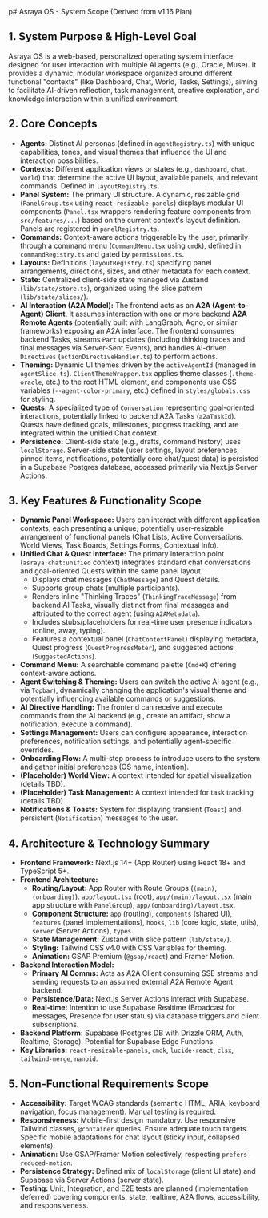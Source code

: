 p# Asraya OS - System Scope (Derived from v1.16 Plan)

## 1. System Purpose & High-Level Goal

Asraya OS is a web-based, personalized operating system interface designed for user interaction with multiple AI agents (e.g., Oracle, Muse). It provides a dynamic, modular workspace organized around different functional "contexts" (like Dashboard, Chat, World, Tasks, Settings), aiming to facilitate AI-driven reflection, task management, creative exploration, and knowledge interaction within a unified environment.

## 2. Core Concepts

*   **Agents:** Distinct AI personas (defined in `agentRegistry.ts`) with unique capabilities, tones, and visual themes that influence the UI and interaction possibilities.
*   **Contexts:** Different application views or states (e.g., `dashboard`, `chat`, `world`) that determine the active UI layout, available panels, and relevant commands. Defined in `layoutRegistry.ts`.
*   **Panel System:** The primary UI structure. A dynamic, resizable grid (`PanelGroup.tsx` using `react-resizable-panels`) displays modular UI components (`Panel.tsx` wrappers rendering feature components from `src/features/...`) based on the current context's layout definition. Panels are registered in `panelRegistry.ts`.
*   **Commands:** Context-aware actions triggerable by the user, primarily through a command menu (`CommandMenu.tsx` using `cmdk`), defined in `commandRegistry.ts` and gated by `permissions.ts`.
*   **Layouts:** Definitions (`layoutRegistry.ts`) specifying panel arrangements, directions, sizes, and other metadata for each context.
*   **State:** Centralized client-side state managed via Zustand (`lib/state/store.ts`), organized using the slice pattern (`lib/state/slices/`).
*   **AI Interaction (A2A Model):** The frontend acts as an **A2A (Agent-to-Agent) Client**. It assumes interaction with one or more backend **A2A Remote Agents** (potentially built with LangGraph, Agno, or similar frameworks) exposing an A2A interface. The frontend consumes backend Tasks, streams `Part` updates (including thinking traces and final messages via Server-Sent Events), and handles AI-driven `Directives` (`actionDirectiveHandler.ts`) to perform actions.
*   **Theming:** Dynamic UI themes driven by the `activeAgentId` (managed in `agentSlice.ts`). `ClientThemeWrapper.tsx` applies theme classes (`.theme-oracle`, etc.) to the root HTML element, and components use CSS variables (`--agent-color-primary`, etc.) defined in `styles/globals.css` for styling.
*   **Quests:** A specialized type of `Conversation` representing goal-oriented interactions, potentially linked to backend A2A Tasks (`a2aTaskId`). Quests have defined goals, milestones, progress tracking, and are integrated within the unified Chat context.
*   **Persistence:** Client-side state (e.g., drafts, command history) uses `localStorage`. Server-side state (user settings, layout preferences, pinned items, notifications, potentially core chat/quest data) is persisted in a Supabase Postgres database, accessed primarily via Next.js Server Actions.

## 3. Key Features & Functionality Scope

*   **Dynamic Panel Workspace:** Users can interact with different application contexts, each presenting a unique, potentially user-resizable arrangement of functional panels (Chat Lists, Active Conversations, World Views, Task Boards, Settings Forms, Contextual Info).
*   **Unified Chat & Quest Interface:** The primary interaction point (`asraya:chat:unified` context) integrates standard chat conversations and goal-oriented Quests within the same panel layout.
    *   Displays chat messages (`ChatMessage`) and Quest details.
    *   Supports group chats (multiple participants).
    *   Renders inline "Thinking Traces" (`ThinkingTraceMessage`) from backend AI Tasks, visually distinct from final messages and attributed to the correct agent (using `A2AMetadata`).
    *   Includes stubs/placeholders for real-time user presence indicators (online, away, typing).
    *   Features a contextual panel (`ChatContextPanel`) displaying metadata, Quest progress (`QuestProgressMeter`), and suggested actions (`SuggestedActions`).
*   **Command Menu:** A searchable command palette (`Cmd+K`) offering context-aware actions.
*   **Agent Switching & Theming:** Users can switch the active AI agent (e.g., via `Topbar`), dynamically changing the application's visual theme and potentially influencing available commands or suggestions.
*   **AI Directive Handling:** The frontend can receive and execute commands from the AI backend (e.g., create an artifact, show a notification, execute a command).
*   **Settings Management:** Users can configure appearance, interaction preferences, notification settings, and potentially agent-specific overrides.
*   **Onboarding Flow:** A multi-step process to introduce users to the system and gather initial preferences (OS name, intention).
*   **(Placeholder) World View:** A context intended for spatial visualization (details TBD).
*   **(Placeholder) Task Management:** A context intended for task tracking (details TBD).
*   **Notifications & Toasts:** System for displaying transient (`Toast`) and persistent (`Notification`) messages to the user.

## 4. Architecture & Technology Summary

*   **Frontend Framework:** Next.js 14+ (App Router) using React 18+ and TypeScript 5+.
*   **Frontend Architecture:**
    *   **Routing/Layout:** App Router with Route Groups (`(main)`, `(onboarding)`). `app/layout.tsx` (root), `app/(main)/layout.tsx` (main app structure with `PanelGroup`), `app/(onboarding)/layout.tsx`.
    *   **Component Structure:** `app` (routing), `components` (shared UI), `features` (panel implementations), `hooks`, `lib` (core logic, state, utils), `server` (Server Actions), `types`.
    *   **State Management:** Zustand with slice pattern (`lib/state/`).
    *   **Styling:** Tailwind CSS v4.0 with CSS Variables for theming.
    *   **Animation:** GSAP Premium (`@gsap/react`) and Framer Motion.
*   **Backend Interaction Model:**
    *   **Primary AI Comms:** Acts as A2A Client consuming SSE streams and sending requests to an assumed external A2A Remote Agent backend.
    *   **Persistence/Data:** Next.js Server Actions interact with Supabase.
    *   **Real-time:** Intention to use Supabase Realtime (Broadcast for messages, Presence for user status) via database triggers and client subscriptions.
*   **Backend Platform:** Supabase (Postgres DB with Drizzle ORM, Auth, Realtime, Storage). Potential for Supabase Edge Functions.
*   **Key Libraries:** `react-resizable-panels`, `cmdk`, `lucide-react`, `clsx`, `tailwind-merge`, `nanoid`.

## 5. Non-Functional Requirements Scope

*   **Accessibility:** Target WCAG standards (semantic HTML, ARIA, keyboard navigation, focus management). Manual testing is required.
*   **Responsiveness:** Mobile-first design mandatory. Use responsive Tailwind classes, `@container` queries. Ensure adequate touch targets. Specific mobile adaptations for chat layout (sticky input, collapsed elements).
*   **Animation:** Use GSAP/Framer Motion selectively, respecting `prefers-reduced-motion`.
*   **Persistence Strategy:** Defined mix of `localStorage` (client UI state) and Supabase via Server Actions (server state).
*   **Testing:** Unit, Integration, and E2E tests are planned (implementation deferred) covering components, state, realtime, A2A flows, accessibility, and responsiveness.